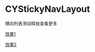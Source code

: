 # CYStickyNavLayout
横向列表滑动释放查看更多

[效果1](https://github.com/michaelchucoder/CYStickyNavLayout/tree/master/img/1.png)

[效果2](https://github.com/michaelchucoder/CYStickyNavLayout/tree/master/img/2.png)
